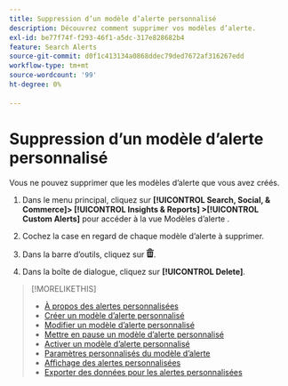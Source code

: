 ```yaml
---
title: Suppression d’un modèle d’alerte personnalisé
description: Découvrez comment supprimer vos modèles d’alerte.
exl-id: be77f74f-f293-46f1-a5dc-317e828682b4
feature: Search Alerts
source-git-commit: d0f1c413134a0868ddec79ded7672af316267edd
workflow-type: tm+mt
source-wordcount: '99'
ht-degree: 0%

---
```


# Suppression d’un modèle d’alerte personnalisé

Vous ne pouvez supprimer que les modèles d’alerte que vous avez créés.

1. Dans le menu principal, cliquez sur **[!UICONTROL Search, Social, & Commerce]> [!UICONTROL Insights & Reports] >[!UICONTROL Custom Alerts]** pour accéder à la vue Modèles d’alerte .

1. Cochez la case en regard de chaque modèle d’alerte à supprimer.

1. Dans la barre d’outils, cliquez sur ![Supprimer](/help/search-social-commerce/assets/delete.png "Supprimer").

1. Dans la boîte de dialogue, cliquez sur **[!UICONTROL Delete]**.

>[!MORELIKETHIS]
>
>* [À propos des alertes personnalisées](alert-about.md)
>* [Créer un modèle d’alerte personnalisé](alert-template-create.md)
>* [Modifier un modèle d’alerte personnalisé](alert-template-edit.md)
>* [Mettre en pause un modèle d’alerte personnalisé](alert-template-pause.md)
>* [Activer un modèle d’alerte personnalisé](alert-template-activate.md)
>* [Paramètres personnalisés du modèle d’alerte](alert-template-settings.md)
>* [Affichage des alertes personnalisées](alert-view.md)
>* [Exporter des données pour les alertes personnalisées](alert-export-data.md)
